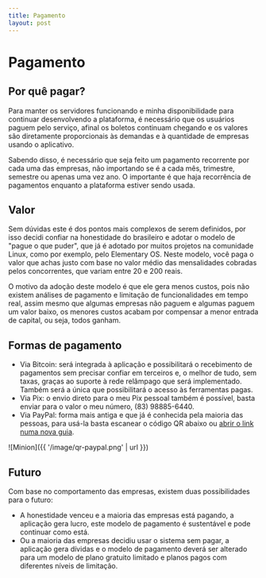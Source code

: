 ```yaml
---
title: Pagamento
layout: post
---
```


# Pagamento

## Por quê pagar?

Para manter os servidores funcionando e minha disponibilidade para continuar desenvolvendo a plataforma, é necessário que os usuários paguem pelo serviço, afinal os boletos continuam chegando e os valores são diretamente proporcionais às demandas e à quantidade de empresas usando o aplicativo.

Sabendo disso, é necessário que seja feito um pagamento recorrente por cada uma das empresas, não importando se é a cada mês, trimestre, semestre ou apenas uma vez ano. O importante é que haja recorrência de pagamentos enquanto a plataforma estiver sendo usada.

## Valor

Sem dúvidas este é dos pontos mais complexos de serem definidos, por isso decidi confiar na honestidade do brasileiro e adotar o modelo de "pague o que puder", que já é adotado por muitos projetos na comunidade Linux, como por exemplo, pelo Elementary OS. Neste modelo, você paga o valor que achas justo com base no valor médio das mensalidades cobradas pelos concorrentes, que variam entre 20 e 200 reais.

O motivo da adoção deste modelo é que ele gera menos custos, pois não existem análises de pagamento e limitação de funcionalidades em tempo real, assim mesmo que algumas empresas não paguem e algumas paguem um valor baixo, os menores custos acabam por compensar a menor entrada de capital, ou seja, todos ganham.

## Formas de pagamento

- Via Bitcoin: será integrada à aplicação e possibilitará o recebimento de pagamentos sem precisar confiar em terceiros e, o melhor de tudo, sem taxas, graças ao suporte à rede relâmpago que será implementado. Também será a única que possibilitará o acesso às ferramentas pagas.
- Via Pix: o envio direto para o meu Pix pessoal também é possível, basta enviar para o valor o meu número, (83) 98885-6440.
- Via PayPal: forma mais antiga e que já é conhecida pela maioria das pessoas, para usá-la basta escanear o código QR abaixo ou [abrir o link numa nova guia](https://www.paypal.com/donate?hosted_button_id=D9NYUJQPVBGG4).

![Minion]({{ '/image/qr-paypal.png' | url }})

## Futuro

Com base no comportamento das empresas, existem duas possibilidades para o futuro:

- A honestidade venceu e a maioria das empresas está pagando, a aplicação gera lucro, este modelo de pagamento é sustentável e pode continuar como está.
- Ou a maioria das empresas decidiu usar o sistema sem pagar, a aplicação gera dívidas e o modelo de pagamento deverá ser alterado para um modelo de plano gratuito limitado e planos pagos com diferentes níveis de limitação.
